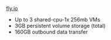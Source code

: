 [fly.io](https://fly.io/) 
* Up to 3 shared-cpu-1x 256mb VMs
* 3GB persistent volume storage (total)
* 160GB outbound data transfer
